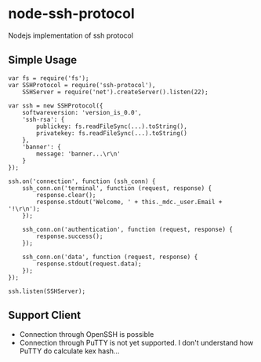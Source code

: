 node-ssh-protocol
=================

Nodejs implementation of ssh protocol

Simple Usage
------------

```
var fs = require('fs');
var SSHProtocol = require('ssh-protocol'),
	SSHServer = require('net').createServer().listen(22);

var ssh = new SSHProtocol({ 
	softwareversion: 'version_is_0.0',
	'ssh-rsa': { 
		publickey: fs.readFileSync(...).toString(),
		privatekey: fs.readFileSync(...).toString() 
	},
	'banner': {
		message: 'banner...\r\n'
	}
});

ssh.on('connection', function (ssh_conn) {
	ssh_conn.on('terminal', function (request, response) {
		response.clear();
		response.stdout('Welcome, ' + this._mdc._user.Email + '!\r\n');
	});

	ssh_conn.on('authentication', function (request, response) {
		response.success();
	});
	
	ssh_conn.on('data', function (request, response) {
		response.stdout(request.data);
	});
});
	
ssh.listen(SSHServer);
```

Support Client
--------------
* Connection through OpenSSH is possible
* Connection through PuTTY is not yet supported. I don't understand how PuTTY do calculate kex hash...
 